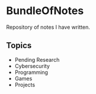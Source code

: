 # BundleOfNotes
Repository of notes I have written.
## Topics
- Pending Research
- Cybersecurity
- Programming
- Games
- Projects
